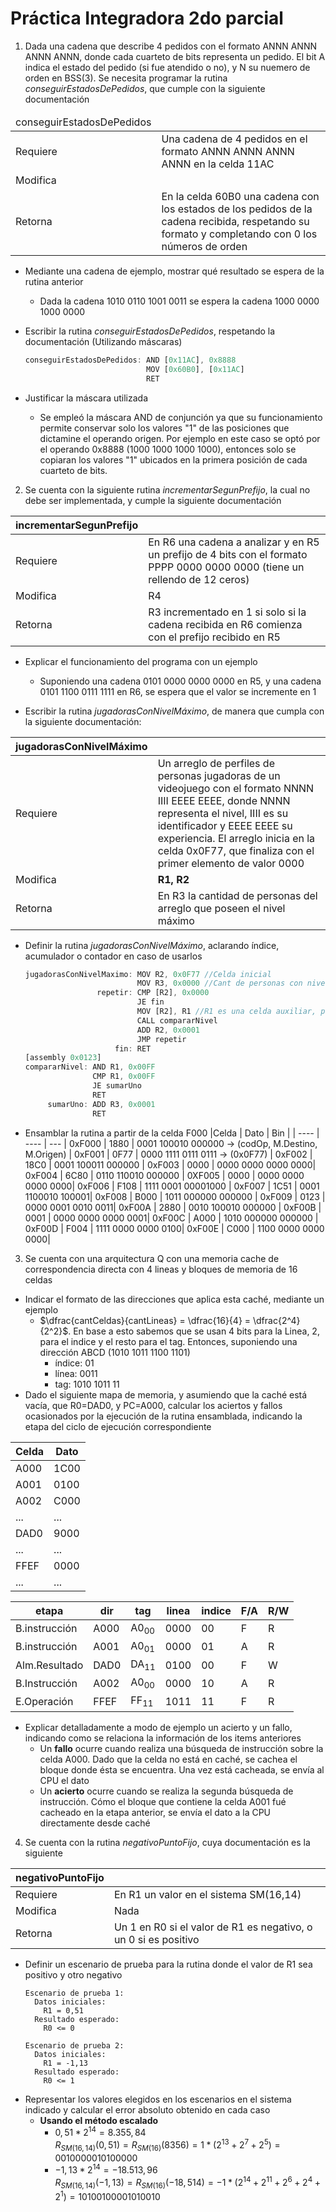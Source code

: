 # Práctica Integradora 2do parcial

1. Dada una cadena que describe 4 pedidos con el formato ANNN ANNN ANNN ANNN, donde cada cuarteto de bits representa un pedido. El bit A indica el estado del pedido (si fue atendido o no), y N su nuemero de orden en BSS(3). Se necesita programar la rutina *conseguirEstadosDePedidos*, que cumple con la siguiente documentación

<table>
    <thead>
        <tr>
            <td>conseguirEstadosDePedidos</td>
        </tr>
    </thead>
    <tbody>
        <tr>
            <td>Requiere</td>
            <td>Una cadena de 4 pedidos en el formato ANNN ANNN ANNN ANNN en la celda 11AC</td>
        </tr>
        <tr>
            <td>Modifica</td>
            <td></td>
        </tr>
        <tr>
            <td>Retorna</td>
            <td>En la celda 60B0 una cadena con los estados de los pedidos de la cadena recibida, respetando su formato y completando con 0 los números de orden</td>
        </tr>
    </tbody>
</table>

- Mediante una cadena de ejemplo, mostrar qué resultado se espera de la rutina anterior
  - Dada la cadena 1010 0110 1001 0011 se espera la cadena 1000 0000 1000 0000

- Escribir la rutina *conseguirEstadosDePedidos*, respetando la documentación (Utilizando máscaras)
  ```js
  conseguirEstadosDePedidos: AND [0x11AC], 0x8888
                             MOV [0x60B0], [0x11AC]
                             RET
  ```
- Justificar la máscara utilizada
  - Se empleó la máscara AND de conjunción ya que su funcionamiento permite conservar solo los valores "1" de las posiciones que dictamine el operando origen. Por ejemplo en este caso se optó por el operando 0x8888 (1000 1000 1000 1000), entonces solo se copiaran los valores "1" ubicados en la primera posición de cada cuarteto de bits.

2. Se cuenta con la siguiente rutina *incrementarSegunPrefijo*, la cual no debe ser implementada, y cumple la siguiente documentación

| incrementarSegunPrefijo |     |
| ----------------------- | --- |
| Requiere  | En R6 una cadena a analizar y en R5 un prefijo de 4 bits con el formato PPPP 0000 0000 0000 (tiene un rellendo de 12 ceros) |
| Modifica | R4 |
| Retorna  | R3 incrementado en 1 si solo si la cadena recibida en R6 comienza con el prefijo recibido en R5 |

- Explicar el funcionamiento del programa con un ejemplo
  - Suponiendo una cadena 0101 0000 0000 0000 en R5, y una cadena 0101 1100 0111 1111 en R6, se espera que el valor se incremente en 1

- Escribir la rutina *jugadorasConNivelMáximo*, de manera que cumpla con la siguiente documentación:

| jugadorasConNivelMáximo |     |
| ----------------------- | --- |
| Requiere | Un arreglo de perfiles de personas jugadoras de un videojuego con el formato NNNN IIII EEEE EEEE, donde NNNN representa el nivel, IIII es su identificador y EEEE EEEE su experiencia. El arreglo inicia en la celda 0x0F77, que finaliza con el primer elemento de valor 0000 |
| Modifica | **R1, R2** |
| Retorna | En R3 la cantidad de personas del arreglo que poseen el nivel máximo |

- Definir la rutina *jugadorasConNivelMáximo*, aclarando índice, acumulador o contador en caso de usarlos
  ```js
  jugadorasConNivelMaximo: MOV R2, 0x0F77 //Celda inicial
                           MOV R3, 0x0000 //Cant de personas con nivel máximo
                  repetir: CMP [R2], 0x0000
                           JE fin
                           MOV [R2], R1 //R1 es una celda auxiliar, para no pisar valores en memoria
                           CALL compararNivel
                           ADD R2, 0x0001
                           JMP repetir
                      fin: RET
  [assembly 0x0123]
  compararNivel: AND R1, 0x00FF
                 CMP R1, 0x00FF
                 JE sumarUno
                 RET
       sumarUno: ADD R3, 0x0001
                 RET
  ```

- Ensamblar la rutina a partir de la celda F000
  |Celda | Dato | Bin |
  | ---- | ---- | --- |
  0xF000 | 1880 |  0001 100010 000000  -> (codOp, M.Destino, M.Origen) |
  0xF001 | 0F77 |  0000 1111 0111 0111 -> (0x0F77) |
  0xF002 | 18C0 |  0001 100011 000000 |
  0xF003 | 0000 |  0000 0000 0000 0000|
  0xF004 | 6C80 |  0110 110010 000000 |
  0XF005 | 0000 |  0000 0000 0000 0000|
  0xF006 | F108 |  1111 0001 00001000 |
  0xF007 | 1C51 |  0001 1100010 100001|
  0xF008 | B000 |  1011 000000 000000 |
  0xF009 | 0123 |  0000 0001 0010 0011|
  0xF00A | 2880 |  0010 100010 000000 |
  0xF00B | 0001 |  0000 0000 0000 0001|
  0xF00C | A000 |  1010 000000 000000 |
  0xF00D | F004 |  1111 0000 0000 0100|
  0xF00E | C000 |  1100 0000 0000 0000|

3. Se cuenta con una arquitectura Q con una memoria cache de correspondencia directa con 4 lineas y bloques de memoria de 16 celdas
  - Indicar el formato de las direcciones que aplica esta caché, mediante un ejemplo
    - $\dfrac{cantCeldas}{cantLineas} = \dfrac{16}{4} = \dfrac{2^4}{2^2}$. En base a esto sabemos que se usan 4 bits para la Linea, 2, para el indice y el resto para el tag. Entonces, suponiendo una dirección ABCD (1010 1011 1100 1101)
      - índice: 01
      - línea: 0011
      - tag: 1010 1011 11
  - Dado el siguiente mapa de memoria, y asumiendo que la caché está vacía, que R0=DAD0, y PC=A000, calcular los aciertos y fallos ocasionados por la ejecución de la rutina ensamblada, indicando la etapa del ciclo de ejecución correspondiente

  <center>

  | Celda | Dato |
  | ----- | ---- |
  | A000 | 1C00 |
  | A001 | 0100 |
  | A002 | C000 |
  | ... | ... |
  | DAD0 | 9000 |
  | ... | ... |
  | FFEF | 0000 |
  | ... | ... |

  </center>
  
  |etapa|dir|tag|linea|indice|F/A|R/W|
  | --- |---|---| --- | ---- |---|---|
  |B.instrucción|A000|A0<sub>00</sub>| 0000 | 00 | F | R |
  |B.instrucción|A001|A0<sub>01</sub>| 0000 | 01 | A | R |
  |Alm.Resultado|DAD0|DA<sub>11</sub>| 0100 | 00 | F | W |
  |B.Instrucción|A002|A0<sub>00</sub>| 0000 | 10 | A | R |
  |E.Operación  |FFEF|FF<sub>11</sub>| 1011 | 11 | F | R |

  - Explicar detalladamente a modo de ejemplo un acierto y un fallo, indicando como se relaciona la información de los items anteriores
    - Un **fallo** ocurre cuando realiza una búsqueda de instrucción sobre la celda A000. Dado que la celda no está en caché, se cachea el bloque donde ésta se encuentra. Una vez está cacheada, se envía al CPU el dato
    - Un **acierto** ocurre cuando se realiza la segunda búsqueda de instrucción. Cómo el bloque que contiene la celda A001 fué cacheado en la etapa anterior, se envía el dato a la CPU directamente desde caché

4. Se cuenta con la rutina *negativoPuntoFijo*, cuya documentación es la siguiente

| negativoPuntoFijo |   |
| ----------------- |---|
| Requiere | En R1 un valor en el sistema SM(16,14) |
| Modifica | Nada |
| Retorna | Un 1 en R0 si el valor de R1 es negativo, o un 0 si es positivo |

  - Definir un escenario de prueba para la rutina donde el valor de R1 sea positivo y otro negativo
    ```
    Escenario de prueba 1:
      Datos iniciales:
        R1 = 0,51
      Resultado esperado:
        R0 <= 0
    
    Escenario de prueba 2:
      Datos iniciales:
        R1 = -1,13
      Resultado esperado:
        R0 <= 1
    ```
  - Representar los valores elegidos en los escenarios en el sistema indicado y calcular el error absoluto obtenido en cada caso
    - **Usando el método escalado**
      - $0,51 * 2^{14} = 8.355,84$ <br>
        $R_{SM(16,14)}(0,51) = R_{SM(16)}(8356) = 1*(2^{13} + 2^{7} + 2^{5}) = 0010000010100000$
      - $-1,13 * 2^{14} = -18.513,96$ <br>
        $R_{SM(16,14)}(-1,13) = R_{SM(16)}(-18,514) = -1*(2^{14} + 2^{11} + 2^{6} + 2^{4} + 2^{1}) = 10100100001010010$
